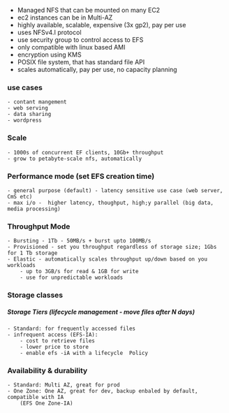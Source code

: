 - Managed NFS that can be mounted on many EC2
- ec2 instances can be in Multi-AZ
- highly available, scalable, expensive (3x gp2), pay per use
- uses NFSv4.I protocol
- use security group to control access to EFS
- only compatible with linux based AMI
- encryption using KMS
- POSIX file system, that has standard file API
- scales automatically, pay per use, no capacity planning

### use cases
	- contant mangement
	- web serving
	- data sharing
	- wordpress


### Scale
	- 1000s of concurrent EF clients, 10Gb+ throughput
	- grow to petabyte-scale nfs, automatically

### Performance mode (set EFS creation time)
	- general purpose (default) - latency sensitive use case (web server, CmS etc)
	- max i/o -  higher latency, thoughput, high;y parallel (big data, media processing)

### Throughput Mode
	- Bursting - 1Tb - 50MB/s + burst upto 100MB/s
	- Provisioned - set you throughput regardless of storage size; 1Gbs for 1 Tb storage
	- Elastic - automatically scales throughput up/down based on you workloads
		- up to 3GB/s for read & 1GB for write
		- use for unpredictable workloads


### Storage classes
##### Storage Tiers (lifecycle management - move files after N days)
	- Standard: for frequently accessed files
	- infrequent access (EFS-IA): 
		- cost to retrieve files
		- lower price to store
		- enable efs -iA with a lifecycle  Policy

### Availability & durability
	- Standard: Multi AZ, great for prod
	- One Zone: One AZ, great for dev, backup enbaled by default, compatible with IA 
		(EFS One Zone-IA) 


